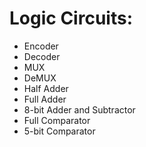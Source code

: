 # Logic Circuits:
- Encoder
- Decoder
- MUX
- DeMUX
- Half Adder
- Full Adder
- 8-bit Adder and Subtractor
- Full Comparator
- 5-bit Comparator
